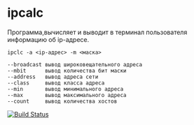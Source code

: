 # ipcalc
Программа,вычисляет и выводит в терминал пользователя информацию об ip-адресе.
    
    ipclc -a <ip-адрес> -m <маска>

    --broadcast	вывод широковещательного адреса
    --mbit		вывод количества бит маски
    --address	вывод адреса сети
    --class		вывод класса адреса
    --min		вывод минимального адреса
    --max		вывод максимального адреса
    --count		вывод количества хостов

[![Build Status](https://app.travis-ci.com/Farosept/ipcalc.svg?token=2oRyTjpoHi7q1XsDqvSB&branch=develop)](https://app.travis-ci.com/Farosept/ipcalc)
